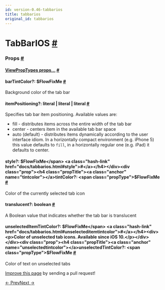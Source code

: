 ```yaml
---
id: version-0.46-tabbarios
title: tabbarios
original_id: tabbarios
---
```

<a id="content"></a><h1><a class="anchor" name="tabbarios"></a>TabBarIOS <a class="hash-link" href="docs/tabbarios.html#tabbarios">#</a></h1><div><noscript></noscript><h3><a class="anchor" name="props"></a>Props <a class="hash-link" href="docs/tabbarios.html#props">#</a></h3><div class="props"><div class="prop"><h4 class="propTitle"><a class="anchor" name="viewproptypes"></a><a href="docs/viewproptypes.html#props">ViewPropTypes props...</a> <a class="hash-link" href="docs/tabbarios.html#viewproptypes">#</a></h4></div><div class="prop"><h4 class="propTitle"><a class="anchor" name="bartintcolor"></a>barTintColor?: <span class="propType">$FlowFixMe</span> <a class="hash-link" href="docs/tabbarios.html#bartintcolor">#</a></h4><div><p>Background color of the tab bar</p></div></div><div class="prop"><h4 class="propTitle"><a class="anchor" name="itempositioning"></a>itemPositioning?: <span class="propType"><span><span>literal | </span><span>literal | </span>literal</span></span> <a class="hash-link" href="docs/tabbarios.html#itempositioning">#</a></h4><div><p>Specifies tab bar item positioning. Available values are:
- fill - distributes items across the entire width of the tab bar
- center - centers item in the available tab bar space
- auto (default) - distributes items dynamically according to the
user interface idiom. In a horizontally compact environment (e.g. iPhone 5)
this value defaults to <code>fill</code>, in a horizontally regular one (e.g. iPad)
it defaults to center.</p></div></div><div class="prop"><h4 class="propTitle"><a class="anchor" name="style"></a>style?: <span class="propType">$FlowFixMe</span> <a class="hash-link" href="docs/tabbarios.html#style">#</a></h4></div><div class="prop"><h4 class="propTitle"><a class="anchor" name="tintcolor"></a>tintColor?: <span class="propType">$FlowFixMe</span> <a class="hash-link" href="docs/tabbarios.html#tintcolor">#</a></h4><div><p>Color of the currently selected tab icon</p></div></div><div class="prop"><h4 class="propTitle"><a class="anchor" name="translucent"></a>translucent?: <span class="propType">boolean</span> <a class="hash-link" href="docs/tabbarios.html#translucent">#</a></h4><div><p>A Boolean value that indicates whether the tab bar is translucent</p></div></div><div class="prop"><h4 class="propTitle"><a class="anchor" name="unselecteditemtintcolor"></a>unselectedItemTintColor?: <span class="propType">$FlowFixMe</span> <a class="hash-link" href="docs/tabbarios.html#unselecteditemtintcolor">#</a></h4><div><p>Color of unselected tab icons. Available since iOS 10.</p></div></div><div class="prop"><h4 class="propTitle"><a class="anchor" name="unselectedtintcolor"></a>unselectedTintColor?: <span class="propType">$FlowFixMe</span> <a class="hash-link" href="docs/tabbarios.html#unselectedtintcolor">#</a></h4><div><p>Color of text on unselected tabs</p></div></div></div></div><p class="edit-page-block"><a target="_blank" href="https://github.com/facebook/react-native/blob/master/Libraries/Components/TabBarIOS/TabBarIOS.ios.js">Improve this page</a> by sending a pull request!</p><div class="docs-prevnext"><a class="docs-prev" href="docs/switch.html#content">← Prev</a><a class="docs-next" href="docs/tabbarios-item.html#content">Next →</a></div>